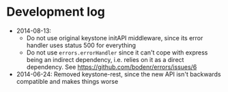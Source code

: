 # Development log

* 2014-08-13:
    * Do not use original keystone initAPI middleware, since its error handler uses status 500 for everything
    * Do not use `errors.errorHandler` since it can't cope with express being an indirect dependency, i.e. relies on it as a direct dependency. See https://github.com/bodenr/errors/issues/6
* 2014-06-24: Removed keystone-rest, since the new API isn't backwards compatible and makes things worse
